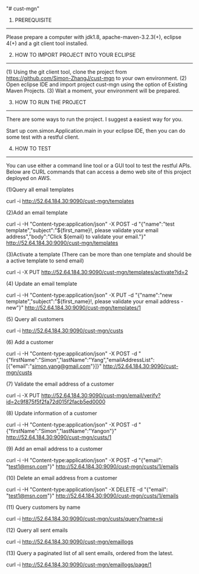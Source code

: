"# cust-mgn" 

1. PREREQUISITE
---------------
Please prepare a computer with jdk1.8, apache-maven-3.2.3(+), eclipse 4(+) and a git client tool installed.

2. HOW TO IMPORT PROJECT INTO YOUR ECLIPSE
------------------------------------------
(1) Using the git client tool, clone the project from https://github.com/Simon-ZhangJ/cust-mgn to your own environment.
(2) Open eclipse IDE and import project cust-mgn using the option of Existing Maven Projects.
(3) Wait a moment, your environment will be prepared.

3. HOW TO RUN THE PROJECT
-------------------------
There are some ways to run the project. I suggest a easiest way for you.

Start up com.simon.Application.main in your eclipse IDE, then you can do some test with a restful client.

4. HOW TO TEST
--------------
You can use either a command line tool or a GUI tool to test the restful APIs.
Below are CURL commands that can access a demo web site of this project deployed on AWS.

(1)Query all email templates

curl -i http://52.64.184.30:9090/cust-mgn/templates

(2)Add an email template

curl -i -H "Content-type:application/json" -X POST -d "{\"name\":\"test template\",\"subject\":\"${first_name}!, please validate your email address\",\"body\":\"Click ${email} to validate your email.\"}" http://52.64.184.30:9090/cust-mgn/templates

(3)Activate a template (There can be more than one template and should be a active template to send email)

curl -i -X PUT http://52.64.184.30:9090/cust-mgn/templates/activate?id=2

(4) Update an email template

curl -i -H "Content-type:application/json" -X PUT -d "{\"name\":\"new template\",\"subject\":\"${first_name}!, please validate your email address - new\"}" http://52.64.184.30:9090/cust-mgn/templates/1

(5) Query all customers

curl -i http://52.64.184.30:9090/cust-mgn/custs

(6) Add a customer

curl -i -H "Content-type:application/json" -X POST -d "{\"firstName\":\"Simon\",\"lastName\":\"Yang\",\"emailAddressList\":[{\"email\":\"simon.yang@gmail.com\"}]}" http://52.64.184.30:9090/cust-mgn/custs

(7) Validate the email address of a customer

curl -i -X PUT http://52.64.184.30:9090/cust-mgn/email/verify?id=2c9f875f5f2fa72d015f2facb5ed0000

(8) Update information of a customer

curl -i -H "Content-type:application/json" -X POST -d "{\"firstName\":\"Simon\",\"lastName\":\"Yangon\"}" http://52.64.184.30:9090/cust-mgn/custs/1

(9) Add an email address to a customer

curl -i -H "Content-type:application/json" -X POST -d "{\"email\": \"test1@msn.com\"}" http://52.64.184.30:9090/cust-mgn/custs/1/emails

(10) Delete an email address from a customer

curl -i -H "Content-type:application/json" -X DELETE -d "{\"email\": \"test1@msn.com\"}" http://52.64.184.30:9090/cust-mgn/custs/1/emails

(11) Query customers by name

curl -i http://52.64.184.30:9090/cust-mgn/custs/query?name=si

(12) Query all sent emails

curl -i http://52.64.184.30:9090/cust-mgn/emaillogs

(13) Query a paginated list of all sent emails, ordered from the latest.

curl -i http://52.64.184.30:9090/cust-mgn/emaillogs/page/1
